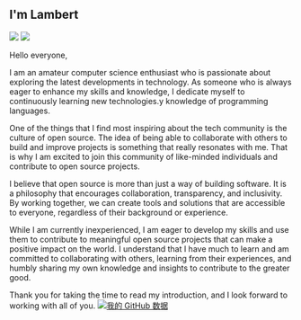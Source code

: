 ## I'm Lambert
![](https://img.shields.io/badge/main%20language-c%2B%2B-blue) ![](https://img.shields.io/badge/major-network%20programming-orange)

Hello everyone,

I am an amateur computer science enthusiast who is passionate about exploring the latest developments in technology. As someone who is always eager to enhance my skills and knowledge, I dedicate myself to continuously learning new technologies.y knowledge of programming languages.

One of the things that I find most inspiring about the tech community is the culture of open source. The idea of being able to collaborate with others to build and improve projects is something that really resonates with me. That is why I am excited to join this community of like-minded individuals and contribute to open source projects.

I believe that open source is more than just a way of building software. It is a philosophy that encourages collaboration, transparency, and inclusivity. By working together, we can create tools and solutions that are accessible to everyone, regardless of their background or experience.

While I am currently inexperienced, I am eager to develop my skills and use them to contribute to meaningful open source projects that can make a positive impact on the world. I understand that I have much to learn and am committed to collaborating with others, learning from their experiences, and humbly sharing my own knowledge and insights to contribute to the greater good.

Thank you for taking the time to read my introduction, and I look forward to working with all of you.
[![我的 GitHub 数据](https://github-readme-stats.vercel.app/api?username=Lambert-Rao&show_icons=true&theme=radical)](https://github.com/Lambert-Rao)
